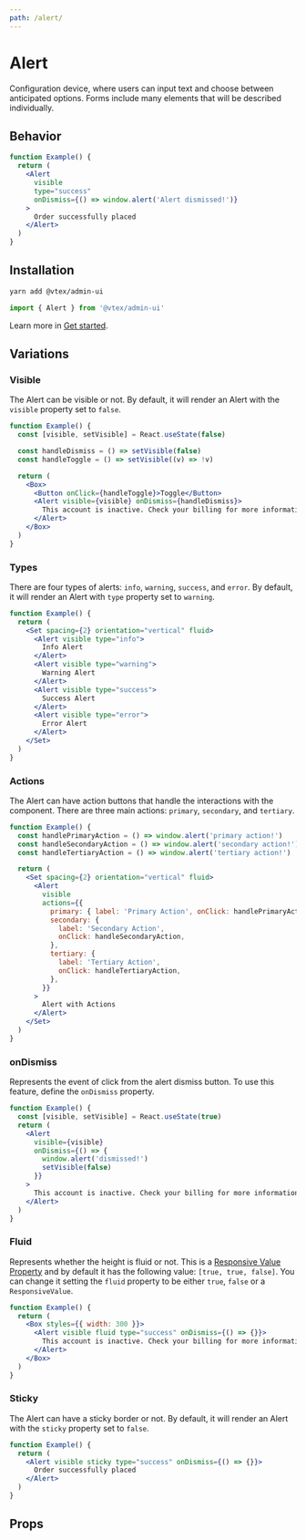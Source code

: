 ```yaml
---
path: /alert/
---
```


# Alert

Configuration device, where users can input text and choose between anticipated options. Forms include many elements that will be described individually.

## Behavior

```jsx
function Example() {
  return (
    <Alert
      visible
      type="success"
      onDismiss={() => window.alert('Alert dismissed!')}
    >
      Order successfully placed
    </Alert>
  )
}
```

## Installation

```bash isStatic
yarn add @vtex/admin-ui
```

```jsx isStatic
import { Alert } from '@vtex/admin-ui'
```

Learn more in [Get started](/docs/get-started/).

## Variations

### Visible

The Alert can be visible or not. By default, it will render an Alert with the `visible` property set to `false`.

```jsx
function Example() {
  const [visible, setVisible] = React.useState(false)

  const handleDismiss = () => setVisible(false)
  const handleToggle = () => setVisible((v) => !v)

  return (
    <Box>
      <Button onClick={handleToggle}>Toggle</Button>
      <Alert visible={visible} onDismiss={handleDismiss}>
        This account is inactive. Check your billing for more information.
      </Alert>
    </Box>
  )
}
```

### Types

There are four types of alerts: `info`, `warning`, `success`, and `error`. By default, it will render an Alert with `type` property set to `warning`.

```jsx
function Example() {
  return (
    <Set spacing={2} orientation="vertical" fluid>
      <Alert visible type="info">
        Info Alert
      </Alert>
      <Alert visible type="warning">
        Warning Alert
      </Alert>
      <Alert visible type="success">
        Success Alert
      </Alert>
      <Alert visible type="error">
        Error Alert
      </Alert>
    </Set>
  )
}
```

### Actions

The Alert can have action buttons that handle the interactions with the component. There are three main actions: `primary`, `secondary`, and `tertiary`.

```jsx
function Example() {
  const handlePrimaryAction = () => window.alert('primary action!')
  const handleSecondaryAction = () => window.alert('secondary action!')
  const handleTertiaryAction = () => window.alert('tertiary action!')

  return (
    <Set spacing={2} orientation="vertical" fluid>
      <Alert
        visible
        actions={{
          primary: { label: 'Primary Action', onClick: handlePrimaryAction },
          secondary: {
            label: 'Secondary Action',
            onClick: handleSecondaryAction,
          },
          tertiary: {
            label: 'Tertiary Action',
            onClick: handleTertiaryAction,
          },
        }}
      >
        Alert with Actions
      </Alert>
    </Set>
  )
}
```

### onDismiss

Represents the event of click from the alert dismiss button. To use this feature, define the `onDismiss` property.

```jsx
function Example() {
  const [visible, setVisible] = React.useState(true)
  return (
    <Alert
      visible={visible}
      onDismiss={() => {
        window.alert('dismissed!')
        setVisible(false)
      }}
    >
      This account is inactive. Check your billing for more information.
    </Alert>
  )
}
```

### Fluid

Represents whether the height is fluid or not. This is a [Responsive Value Property](/theming/responsive-design/#responsive-values) and by default it has the following value: `[true, true, false]`. You can change it setting the `fluid` property to be either `true`, `false` or a `ResponsiveValue`.

```jsx
function Example() {
  return (
    <Box styles={{ width: 300 }}>
      <Alert visible fluid type="success" onDismiss={() => {}}>
        This account is inactive. Check your billing for more information.
      </Alert>
    </Box>
  )
}
```

### Sticky

The Alert can have a sticky border or not. By default, it will render an Alert with the `sticky` property set to `false`.

```jsx
function Example() {
  return (
    <Alert visible sticky type="success" onDismiss={() => {}}>
      Order successfully placed
    </Alert>
  )
}
```

## Props

<propdetails heading="Alert" component="Alert"></propdetails>
